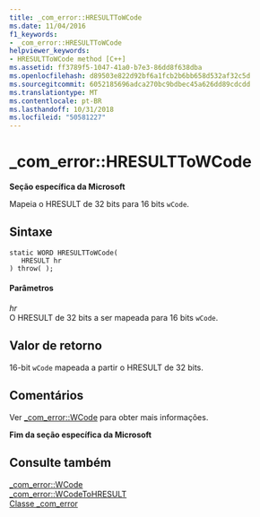 ```yaml
---
title: _com_error::HRESULTToWCode
ms.date: 11/04/2016
f1_keywords:
- _com_error::HRESULTToWCode
helpviewer_keywords:
- HRESULTToWCode method [C++]
ms.assetid: ff3789f5-1047-41a0-b7e3-86dd8f638dba
ms.openlocfilehash: d89503e822d92bf6a1fcb2b6bb658d532af32c5d
ms.sourcegitcommit: 6052185696adca270bc9bdbec45a626dd89cdcdd
ms.translationtype: MT
ms.contentlocale: pt-BR
ms.lasthandoff: 10/31/2018
ms.locfileid: "50581227"
---
```

# <a name="comerrorhresulttowcode"></a>_com_error::HRESULTToWCode

**Seção específica da Microsoft**

Mapeia o HRESULT de 32 bits para 16 bits `wCode`.

## <a name="syntax"></a>Sintaxe

```
static WORD HRESULTToWCode(
   HRESULT hr
) throw( );
```

#### <a name="parameters"></a>Parâmetros

*hr*<br/>
O HRESULT de 32 bits a ser mapeada para 16 bits `wCode`.

## <a name="return-value"></a>Valor de retorno

16-bit `wCode` mapeada a partir o HRESULT de 32 bits.

## <a name="remarks"></a>Comentários

Ver [_com_error::WCode](../cpp/com-error-wcode.md) para obter mais informações.

**Fim da seção específica da Microsoft**

## <a name="see-also"></a>Consulte também

[_com_error::WCode](../cpp/com-error-wcode.md)<br/>
[_com_error::WCodeToHRESULT](../cpp/com-error-wcodetohresult.md)<br/>
[Classe _com_error](../cpp/com-error-class.md)